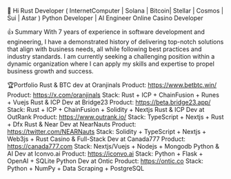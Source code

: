 👋 Hi
Rust Developer ( InternetComputer | Solana | Bitcoin| Stellar | Cosmos | Sui | Astar )
Python Developer | AI Engineer
Online Casino Developer

👍 Summary
With 7 years of experience in software development and engineering, I have a demonstrated history of delivering top-notch solutions that align with business needs, all while following best practices and industry standards.
I am currently seeking a challenging position within a dynamic organization where I can apply my skills and expertise to propel business growth and success.

🏆Portfolio
Rust & BTC dev at Oranjinals
Product: https://www.betbtc.win/
Product: https://x.com/oranjinals
Stack: Rust + ICP + ChainFusion + Runes + Vuejs
Rust & ICP Dev at Bridge23
Product: https://beta.bridge23.app/
Stack: Rust + ICP + ChainFusion + Solidity + Nextjs
Rust & ICP Dev at OutRank
Product: https://www.outrank.io/
Stack: TypeScript + Nextjs + Rust + Dfx
Rust & Near Dev at NearNauts
Product: https://twitter.com/NEARNauts
Stack: Solidity + TypeScript + Nextjs + Web3js + Rust
Casino & Full-Stack Dev at Canada777
Product: https://canada777.com
Stack: Nextjs/Vuejs + Nodejs + Mongodb
Python & AI Dev at Iconvo.ai
Product: https://iconvo.ai
Stack: Python + Flask + OpenAI + SQLite
Python Dev at Ontic
Product: https://ontic.co
Stack: Python + NumPy + Data Scraping + PostgreSQL
